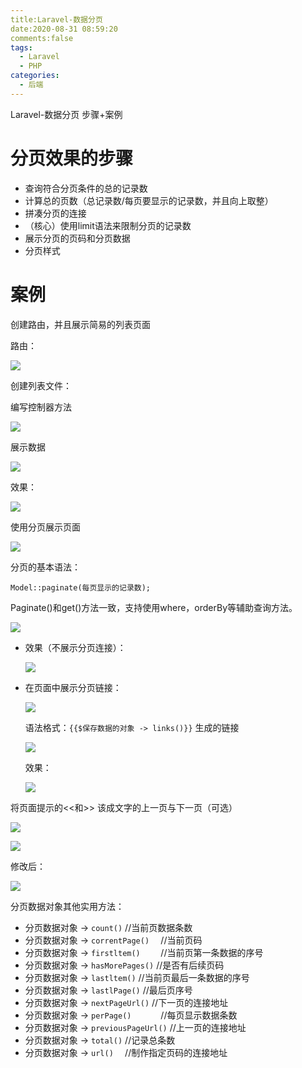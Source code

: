 ```yaml
---
title:Laravel-数据分页
date:2020-08-31 08:59:20
comments:false 
tags:
  - Laravel
  - PHP
categories:
  - 后端
---
```


Laravel-数据分页 步骤+案例
<!-- more -->

# 分页效果的步骤

- 查询符合分页条件的总的记录数
- 计算总的页数（总记录数/每页要显示的记录数，并且向上取整）
- 拼凑分页的连接
- （核心）使用limit语法来限制分页的记录数
- 展示分页的页码和分页数据
- 分页样式

# 案例

创建路由，并且展示简易的列表页面

路由：

 ![](https://cdn.jsdelivr.net/gh/K8963/Imageshack@main/blog/202209070829746.png)

创建列表文件：

编写控制器方法

![](https://cdn.jsdelivr.net/gh/K8963/Imageshack@main/blog/202209070829749.png)

展示数据

![](https://cdn.jsdelivr.net/gh/K8963/Imageshack@main/blog/202209070830944.png)

效果：

![](https://cdn.jsdelivr.net/gh/K8963/Imageshack@main/blog/202209070829924.png)



使用分页展示页面

![](https://cdn.jsdelivr.net/gh/K8963/Imageshack@main/blog/202209070829751.png)

分页的基本语法：

```
Model::paginate(每页显示的记录数);
```

Paginate()和get()方法一致，支持使用where，orderBy等辅助查询方法。

 ![](https://cdn.jsdelivr.net/gh/K8963/Imageshack@main/blog/202209070829779.png)

- 效果（不展示分页连接）：

  ![](https://cdn.jsdelivr.net/gh/K8963/Imageshack@main/blog/202209070829526.png)

- 在页面中展示分页链接：

  ![](https://cdn.jsdelivr.net/gh/K8963/Imageshack@main/blog/202209070829329.png)

  语法格式：`{{$保存数据的对象 -> links()}}` 生成的链接

  ![](https://cdn.jsdelivr.net/gh/K8963/Imageshack@main/blog/202209070829183.png)

  效果：

  ![](https://cdn.jsdelivr.net/gh/K8963/Imageshack@main/blog/202209070829312.png)

将页面提示的<<和>> 该成文字的上一页与下一页（可选）

![](https://cdn.jsdelivr.net/gh/K8963/Imageshack@main/blog/202209070829397.png)

![](https://cdn.jsdelivr.net/gh/K8963/Imageshack@main/blog/202209070829315.png)

修改后：

![](https://cdn.jsdelivr.net/gh/K8963/Imageshack@main/blog/202209070829900.png)

分页数据对象其他实用方法：

- 分页数据对象 -> `count()`						//当前页数据条数
- 分页数据对象 -> `correntPage()	`		//当前页码
- 分页数据对象 -> `firstltem()	`				//当前页第一条数据的序号
- 分页数据对象 -> `hasMorePages()`		//是否有后续页码
- 分页数据对象 -> `lastltem()`					//当前页最后一条数据的序号
- 分页数据对象 -> `lastlPage()`					//最后页序号
- 分页数据对象 -> `nextPageUrl()`			//下一页的连接地址
- 分页数据对象 -> `perPage()		`			//每页显示数据条数
- 分页数据对象 -> `previousPageUrl()`		//上一页的连接地址
- 分页数据对象 -> `total()`						//记录总条数
- 分页数据对象 -> `url()	`						//制作指定页码的连接地址

